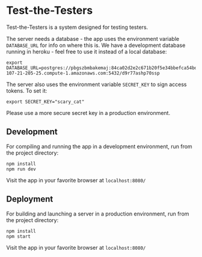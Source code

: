 # Test-the-Testers

Test-the-Testers is a system designed for testing testers. 

The server needs a database - the app uses the environment variable `DATABASE_URL` for info on where this is. We have a development database running in heroku - feel free to use it instead of a local database: 
```
export DATABASE_URL=postgres://pbgszbmbakemaj:84ca02d2e2c671b20f5e34bbefca54bd0a5d0fbc3c377756589521f4e45f5cb0@ec2-107-21-205-25.compute-1.amazonaws.com:5432/d9r77ashp70ssp
```

The server also uses the environment variable `SECRET_KEY` to sign access tokens. To set it: 
```
export SECRET_KEY="scary_cat"
```

Please use a more secure secret key in a production environment. 

## Development 
For compiling and running the app in a development environment, run from the project directory: 
```
npm install 
npm run dev
```
Visit the app in your favorite browser at `localhost:8080/`

## Deployment
For building and launching a server in a production environment, run from the project directory:  

```
npm install 
npm start
```
Visit the app in your favorite browser at `localhost:8080/`
